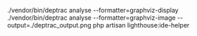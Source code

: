 ./vendor/bin/deptrac analyse --formatter=graphviz-display
./vendor/bin/deptrac analyse --formatter=graphviz-image --output=./deptrac_output.png
php artisan lighthouse:ide-helper

